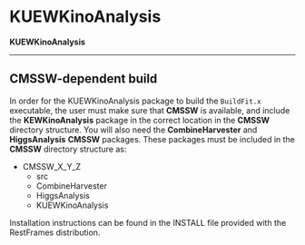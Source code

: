 # KUEWKinoAnalysis
**KUEWKinoAnalysis**

---------------------
CMSSW-dependent build 
---------------------

In order for the KUEWKinoAnalysis package to build the `BuildFit.x`
executable, the user must make sure that **CMSSW** is available, and
include the **KEWKinoAnalysis** package in the correct location in the
**CMSSW** directory structure. You will also need the **CombineHarvester**
and **HiggsAnalysis** **CMSSW** packages. These packages must be included
in the **CMSSW** directory structure as:

- CMSSW_X_Y_Z
  - src
  - CombineHarvester
  - HiggsAnalysis
  - KUEWKinoAnalysis


Installation instructions can be found in the INSTALL file provided with the 
RestFrames distribution.
